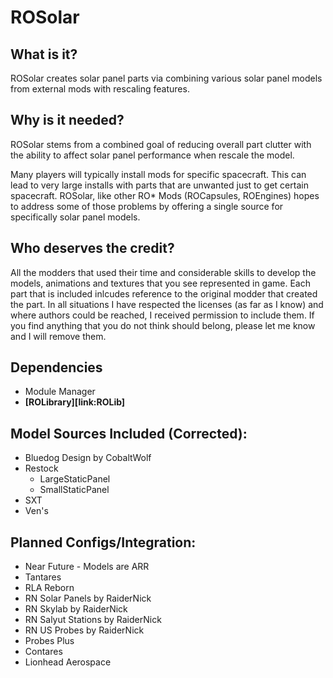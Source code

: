 # ROSolar

## What is it?
ROSolar creates solar panel parts via combining various solar panel models from external mods with rescaling features.


## Why is it needed?
ROSolar stems from a combined goal of reducing overall part clutter with the ability to affect solar panel performance when rescale the model.

Many players will typically install mods for specific spacecraft. This can lead to very large installs with parts that are unwanted just to get certain spacecraft. ROSolar, like other RO* Mods (ROCapsules, ROEngines) hopes to address some of those problems by offering a single source for specifically solar panel models.


## Who deserves the credit?
All the modders that used their time and considerable skills to develop the models, animations and textures that you see represented in game. Each part that is included inlcudes reference to the original modder that created the part. In all situations I have respected the licenses (as far as I know) and where authors could be reached, I received permission to include them. If you find anything that you do not think should belong, please let me know and I will remove them.


## Dependencies
* Module Manager
* **[ROLibrary][link:ROLib]**

## Model Sources Included (Corrected):
* Bluedog Design by CobaltWolf
* Restock
	* LargeStaticPanel
	* SmallStaticPanel
* SXT
* Ven's


## Planned Configs/Integration:
* Near Future - Models are ARR
* Tantares
* RLA Reborn
* RN Solar Panels by RaiderNick
* RN Skylab by RaiderNick
* RN Salyut Stations by RaiderNick
* RN US Probes by RaiderNick
* Probes Plus
* Contares
* Lionhead Aerospace
